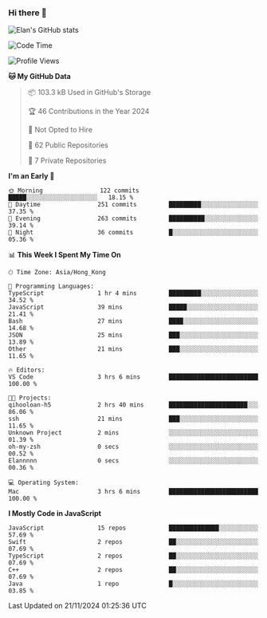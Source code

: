 ### Hi there 👋

![Elan's GitHub stats](https://github-readme-stats.vercel.app/api?username=elaninhust&rank_icon=github)

<!--START_SECTION:waka-->
![Code Time](http://img.shields.io/badge/Code%20Time-492%20hrs%2043%20mins-blue)

![Profile Views](http://img.shields.io/badge/Profile%20Views-0-blue)

**🐱 My GitHub Data** 

> 📦 103.3 kB Used in GitHub's Storage 
 > 
> 🏆 46 Contributions in the Year 2024
 > 
> 🚫 Not Opted to Hire
 > 
> 📜 62 Public Repositories 
 > 
> 🔑 7 Private Repositories 
 > 
**I'm an Early 🐤** 

```text
🌞 Morning                122 commits         █████░░░░░░░░░░░░░░░░░░░░   18.15 % 
🌆 Daytime                251 commits         █████████░░░░░░░░░░░░░░░░   37.35 % 
🌃 Evening                263 commits         ██████████░░░░░░░░░░░░░░░   39.14 % 
🌙 Night                  36 commits          █░░░░░░░░░░░░░░░░░░░░░░░░   05.36 % 
```


📊 **This Week I Spent My Time On** 

```text
🕑︎ Time Zone: Asia/Hong_Kong

💬 Programming Languages: 
TypeScript               1 hr 4 mins         █████████░░░░░░░░░░░░░░░░   34.52 % 
JavaScript               39 mins             █████░░░░░░░░░░░░░░░░░░░░   21.41 % 
Bash                     27 mins             ████░░░░░░░░░░░░░░░░░░░░░   14.68 % 
JSON                     25 mins             ███░░░░░░░░░░░░░░░░░░░░░░   13.89 % 
Other                    21 mins             ███░░░░░░░░░░░░░░░░░░░░░░   11.65 % 

🔥 Editors: 
VS Code                  3 hrs 6 mins        █████████████████████████   100.00 % 

🐱‍💻 Projects: 
qihooloan-h5             2 hrs 40 mins       ██████████████████████░░░   86.06 % 
ssh                      21 mins             ███░░░░░░░░░░░░░░░░░░░░░░   11.65 % 
Unknown Project          2 mins              ░░░░░░░░░░░░░░░░░░░░░░░░░   01.39 % 
oh-my-zsh                0 secs              ░░░░░░░░░░░░░░░░░░░░░░░░░   00.52 % 
Elannnnn                 0 secs              ░░░░░░░░░░░░░░░░░░░░░░░░░   00.36 % 

💻 Operating System: 
Mac                      3 hrs 6 mins        █████████████████████████   100.00 % 
```

**I Mostly Code in JavaScript** 

```text
JavaScript               15 repos            ██████████████░░░░░░░░░░░   57.69 % 
Swift                    2 repos             ██░░░░░░░░░░░░░░░░░░░░░░░   07.69 % 
TypeScript               2 repos             ██░░░░░░░░░░░░░░░░░░░░░░░   07.69 % 
C++                      2 repos             ██░░░░░░░░░░░░░░░░░░░░░░░   07.69 % 
Java                     1 repo              █░░░░░░░░░░░░░░░░░░░░░░░░   03.85 % 
```




 Last Updated on 21/11/2024 01:25:36 UTC
<!--END_SECTION:waka-->
